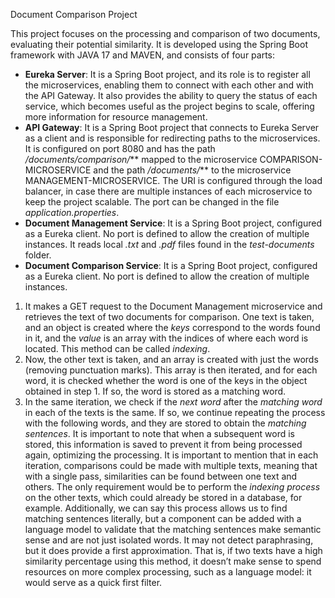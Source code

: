 Document Comparison Project

This project focuses on the processing and comparison of two documents, evaluating their potential similarity. It is developed using the Spring Boot framework with JAVA 17 and MAVEN, and consists of four parts:
- **Eureka Server**: It is a Spring Boot project, and its role is to register all the microservices, enabling them to connect with each other and with the API Gateway. It also provides the ability to query the status of each service, which becomes useful as the project begins to scale, offering more information for resource management.
- **API Gateway**: It is a Spring Boot project that connects to Eureka Server as a client and is responsible for redirecting paths to the microservices. It is configured on port 8080 and has the path */documents/comparison/*** mapped to the microservice COMPARISON-MICROSERVICE and the path */documents/*** to the microservice MANAGEMENT-MICROSERVICE. 
The URI is configured through the load balancer, in case there are multiple instances of each microservice to keep the project scalable. The port can be changed in the file *application.properties*.
- **Document Management Service**: It is a Spring Boot project, configured as a Eureka client. No port is defined to allow the creation of multiple instances. It reads local *.txt* and *.pdf* files found in the *test-documents* folder.
- **Document Comparison Service**: It is a Spring Boot project, configured as a Eureka client. No port is defined to allow the creation of multiple instances. 
1. It makes a GET request to the Document Management microservice and retrieves the text of two documents for comparison. One text is taken, and an object is created where the *keys* correspond to the words found in it, and the *value* is an array with the indices of where each word is located. This method can be called *indexing*.
2. Now, the other text is taken, and an array is created with just the words (removing punctuation marks). This array is then iterated, and for each word, it is checked whether the word is one of the keys in the object obtained in step 1. If so, the word is stored as a matching word.
3. In the same iteration, we check if the *next word* after the *matching word* in each of the texts is the same. If so, we continue repeating the process with the following words, and they are stored to obtain the *matching sentences*. It is important to note that when a subsequent word is stored, this information is saved to prevent it from being processed again, optimizing the processing.
It is important to mention that in each iteration, comparisons could be made with multiple texts, meaning that with a single pass, similarities can be found between one text and others. The only requirement would be to perform the *indexing process* on the other texts, which could already be stored in a database, for example. 
Additionally, we can say this process allows us to find matching sentences literally, but a component can be added with a language model to validate that the matching sentences make semantic sense and are not just isolated words. It may not detect paraphrasing, but it does provide a first approximation. That is, if two texts have a high similarity percentage using this method, it doesn’t make sense to spend resources on more complex processing, such as a language model: it would serve as a quick first filter.